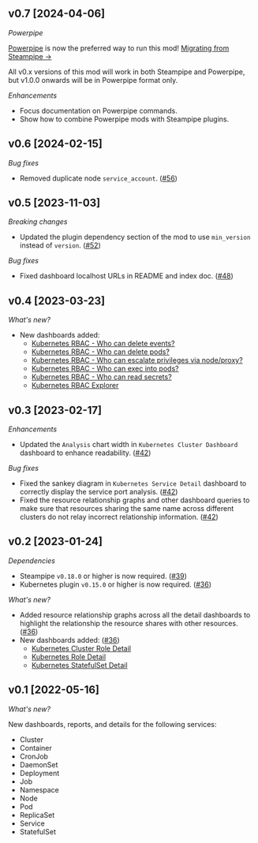## v0.7 [2024-04-06]

_Powerpipe_

[Powerpipe](https://powerpipe.io) is now the preferred way to run this mod!  [Migrating from Steampipe →](https://powerpipe.io/blog/migrating-from-steampipe)

All v0.x versions of this mod will work in both Steampipe and Powerpipe, but v1.0.0 onwards will be in Powerpipe format only.

_Enhancements_

- Focus documentation on Powerpipe commands.
- Show how to combine Powerpipe mods with Steampipe plugins.

## v0.6 [2024-02-15]

_Bug fixes_

- Removed duplicate node `service_account`. ([#56](https://github.com/turbot/steampipe-mod-kubernetes-insights/pull/56))

## v0.5 [2023-11-03]

_Breaking changes_

- Updated the plugin dependency section of the mod to use `min_version` instead of `version`. ([#52](https://github.com/turbot/steampipe-mod-kubernetes-insights/pull/52))

_Bug fixes_

- Fixed dashboard localhost URLs in README and index doc. ([#48](https://github.com/turbot/steampipe-mod-kubernetes-insights/pull/48))

## v0.4 [2023-03-23]

_What's new?_

- New dashboards added:
  - [Kubernetes RBAC - Who can delete events?](https://hub.steampipe.io/mods/turbot/kubernetes_insights/dashboards/dashboard.rbac_event_delete_report)
  - [Kubernetes RBAC - Who can delete pods?](https://hub.steampipe.io/mods/turbot/kubernetes_insights/dashboards/dashboard.rbac_pod_delete_report)
  - [Kubernetes RBAC - Who can escalate privileges via node/proxy?](https://hub.steampipe.io/mods/turbot/kubernetes_insights/dashboards/dashboard.rbac_nodes_proxy_escalate_report)
  - [Kubernetes RBAC - Who can exec into pods?](https://hub.steampipe.io/mods/turbot/kubernetes_insights/dashboards/dashboard.rbac_pod_exec_report)
  - [Kubernetes RBAC - Who can read secrets?](https://hub.steampipe.io/mods/turbot/kubernetes_insights/dashboards/dashboard.rbac_secret_read_report)
  - [Kubernetes RBAC Explorer](https://hub.steampipe.io/mods/turbot/kubernetes_insights/dashboards/dashboard.rbac_explorer)

## v0.3 [2023-02-17]

_Enhancements_

- Updated the `Analysis` chart width in `Kubernetes Cluster Dashboard` dashboard to enhance readability. ([#42](https://github.com/turbot/steampipe-mod-kubernetes-insights/pull/42))

_Bug fixes_

- Fixed the sankey diagram in `Kubernetes Service Detail` dashboard to correctly display the service port analysis. ([#42](https://github.com/turbot/steampipe-mod-kubernetes-insights/pull/42))
- Fixed the resource relationship graphs and other dashboard queries to make sure that resources sharing the same name across different clusters do not relay incorrect relationship information. ([#42](https://github.com/turbot/steampipe-mod-kubernetes-insights/pull/42))

## v0.2 [2023-01-24]

_Dependencies_

- Steampipe `v0.18.0` or higher is now required. ([#39](https://github.com/turbot/steampipe-mod-kubernetes-insights/pull/39))
- Kubernetes plugin `v0.15.0` or higher is now required. ([#36](https://github.com/turbot/steampipe-mod-kubernetes-insights/pull/36))

_What's new?_

- Added resource relationship graphs across all the detail dashboards to highlight the relationship the resource shares with other resources. ([#36](https://github.com/turbot/steampipe-mod-kubernetes-insights/pull/36))
- New dashboards added: ([#36](https://github.com/turbot/steampipe-mod-kubernetes-insights/pull/36))
  - [Kubernetes Cluster Role Detail](https://hub.steampipe.io/mods/turbot/kubernetes_insights/dashboards/dashboard.cluster_role_detail)
  - [Kubernetes Role Detail](https://hub.steampipe.io/mods/turbot/kubernetes_insights/dashboards/dashboard.role_detail)
  - [Kubernetes StatefulSet Detail](https://hub.steampipe.io/mods/turbot/kubernetes_insights/dashboards/dashboard.statefulset_detail)

## v0.1 [2022-05-16]

_What's new?_

New dashboards, reports, and details for the following services:
- Cluster
- Container
- CronJob
- DaemonSet
- Deployment
- Job
- Namespace
- Node
- Pod
- ReplicaSet
- Service
- StatefulSet
